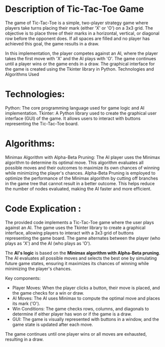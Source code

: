 # Description of Tic-Tac-Toe Game

The game of Tic-Tac-Toe is a simple, two-player strategy game where players take turns placing their mark (either 'X' or 'O') on a 3x3 grid. The objective is to place three of their marks in a horizontal, vertical, or diagonal row before the opponent does. If all spaces are filled and no player has achieved this goal, the game results in a draw.

In this implementation, the player competes against an AI, where the player takes the first move with 'X' and the AI plays with 'O'. The game continues until a player wins or the game ends in a draw. The graphical interface for the game is created using the Tkinter library in Python.
Technologies and Algorithms Used

# Technologies:
  Python: The core programming language used for game logic and AI implementation.
    Tkinter: A Python library used to create the graphical user interface (GUI) of the game. It allows users to interact with buttons representing the Tic-Tac-Toe board.
# Algorithms:

Minimax Algorithm with Alpha-Beta Pruning:
        The AI player uses the Minimax algorithm to determine its optimal move. This algorithm evaluates all possible moves and their outcomes to maximize its own chances of winning while minimizing the player's chances.
        Alpha-Beta Pruning is employed to optimize the performance of the Minimax algorithm by cutting off branches in the game tree that cannot result in a better outcome. This helps reduce the number of nodes evaluated, making the AI faster and more efficient.

# Code Explication :
The provided code implements a Tic-Tac-Toe game where the user plays against an AI. The game uses the Tkinter library to create a graphical interface, allowing players to interact with a 3x3 grid of buttons representing the game board. The game alternates between the player (who plays as 'X') and the AI (who plays as 'O').

The **AI's logic** is based on the **Minimax algorithm with Alpha-Beta pruning**. The AI evaluates all possible moves and selects the best one by simulating future game states, ensuring it maximizes its chances of winning while minimizing the player's chances.

Key components:
- Player Moves: When the player clicks a button, their move is placed, and the game checks for a win or draw.
- AI Moves: The AI uses Minimax to compute the optimal move and places its mark ('O').
- Win Conditions: The game checks rows, columns, and diagonals to determine if either player has won or if the game is a draw.
- GUI: The game is visually represented with buttons in a window, and the game state is updated after each move.

The game continues until one player wins or all moves are exhausted, resulting in a draw.
